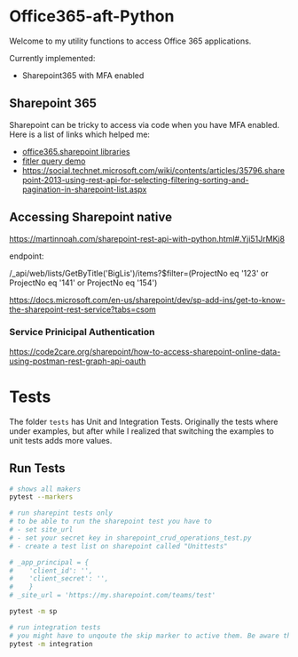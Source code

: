 # Office365-aft-Python
Welcome to my utility functions to access Office 365 applications.

Currently implemented:
 - Sharepoint365 with MFA enabled 

## Sharepoint 365 
Sharepoint can be tricky to access via code when you have MFA enabled. Here is a list of links which helped me:

- [office365.sharepoint libraries](
https://github.com/vgrem/Office365-REST-Python-Client)
- [fitler query demo](
https://github.com/vgrem/Office365-REST-Python-Client/issues/100)
- https://social.technet.microsoft.com/wiki/contents/articles/35796.sharepoint-2013-using-rest-api-for-selecting-filtering-sorting-and-pagination-in-sharepoint-list.aspx
## Accessing Sharepoint native
https://martinnoah.com/sharepoint-rest-api-with-python.html#.Yji51JrMKj8

endpoint: 

/_api/web/lists/GetByTitle('BigLis')/items?$filter=(ProjectNo eq '123' or ProjectNo eq '141' or ProjectNo eq '154')

https://docs.microsoft.com/en-us/sharepoint/dev/sp-add-ins/get-to-know-the-sharepoint-rest-service?tabs=csom

### Service Prinicipal Authentication
https://code2care.org/sharepoint/how-to-access-sharepoint-online-data-using-postman-rest-graph-api-oauth


# Tests
The folder `tests` has Unit and Integration Tests.
Originally the tests where under examples, but after while I realized that switching the examples to unit tests adds more values.


## Run Tests
```bash
# shows all makers
pytest --markers 

# run sharepint tests only
# to be able to run the sharepoint test you have to 
# - set site_url
# - set your secret key in sharepoint_crud_operations_test.py
# - create a test list on sharepoint called "Unittests"

# _app_principal = {    
#    'client_id': '',
#    'client_secret': '',
#    }
# _site_url = 'https://my.sharepoint.com/teams/test'

pytest -m sp

# run integration tests 
# you might have to unqoute the skip marker to active them. Be aware they actually write/delete test records.
pytest -m integration
```